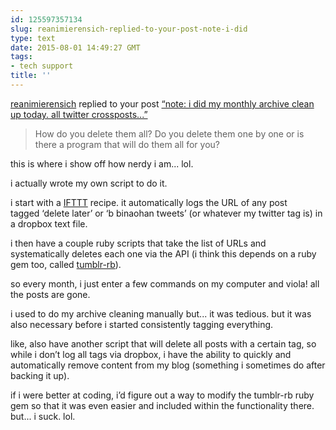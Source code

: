 ```yaml
---
id: 125597357134
slug: reanimierensich-replied-to-your-post-note-i-did
type: text
date: 2015-08-01 14:49:27 GMT
tags:
- tech support
title: ''
---
```

<span class="activity"><a class="js-hover-trigger-TumblelogPopover" href="http://reanimierensich.tumblr.com/" target="_blank">reanimierensich</a>
 replied to your post</span> <a href="http://b-binaohan.tumblr.com/post/125593892764/note-i-did-my-monthly-archive-clean-up-today-all"><span class="summary">“note: i did my monthly archive clean up today. all twitter crossposts...”</span></a><blockquote>How do you delete them all? Do you delete them one by one or is there a program that will do them all for you?</blockquote><p>this is where i show off how nerdy i am... lol.</p><p>i actually wrote my own script to do it.&nbsp;</p><p>i start with a <a href="ifttt.com">IFTTT</a>&nbsp;recipe. it automatically logs the URL of any post tagged&nbsp;‘delete later’ or&nbsp;‘b binaohan tweets’ (or whatever my twitter tag is) in a dropbox text file.&nbsp;</p><p>i then have a couple ruby scripts that take the list of URLs and systematically deletes each one via the API (i think this depends on a ruby gem too, called <a href="https://github.com/mwunsch/tumblr">tumblr-rb</a>).&nbsp;</p><p>so every month, i just enter a few commands on my computer and viola! all the posts are gone.&nbsp;</p><p>i used to do my archive cleaning manually but... it was tedious. but it was also necessary before i started consistently tagging everything.&nbsp;</p><p>like, also have another script that will delete all posts with a certain tag, so while i don’t log all tags via dropbox, i have the ability to quickly and automatically remove content from my blog (something i sometimes do after backing it up).&nbsp;</p><p>if i were better at coding, i’d figure out a way to modify the tumblr-rb ruby gem so that it was even easier and included within the functionality there. but... i suck. lol.</p>